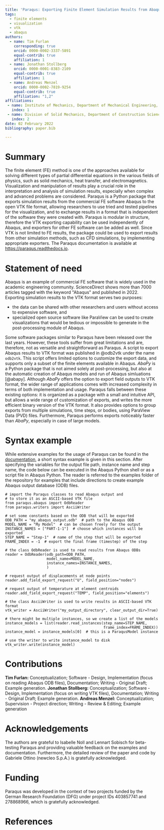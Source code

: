 ```yaml
---
title: 'Paraqus: Exporting Finite Element Simulation Results from Abaqus to VTK'
tags:
  - finite elements
  - visualization
  - vtk
  - abaqus
authors:
  - name: Tim Furlan
    corresponding: true
    orcid: 0000-0002-3337-5891
    equal-contrib: true
    affiliation: 1
  - name: Jonathan Stollberg
    orcid: 0000-0001-8383-2109
    equal-contrib: true
    affiliation: 1
  - name: Andreas Menzel
    orcid: 0000-0002-7819-9254
    equal-contrib: true
    affiliation: "1,2"
affiliations:
 - name: Institute of Mechanics, Department of Mechanical Engineering, TU Dortmund University, Leonhard-Euler-Str. 5, 44227 Dortmund, Germany
   index: 1
 - name: Division of Solid Mechanics, Department of Construction Sciences, Lund University, P.O. Box 118, SE-22100 Lund, Sweden
   index: 2
date: 02 February 2022
bibliography: paper.bib

---
```


# Summary

The finite element (FE) method is one of the approaches available for solving different types of partial differential equations in the various fields of physics, such as solid mechanics, heat transfer, and electromagnetics. Visualization and manipulation of results play a crucial role in the interpretation and analysis of simulation results, especially when complex and advanced problems are considered. Paraqus is a Python package that exports simulation results from the commercial FE software Abaqus to the open VTK file format, allowing researchers to use tried and tested pipelines for the visualization, and to exchange results in a format that is independent of the software they were created with. Paraqus is modular in structure, therefore the VTK exporting capability can be used independently of Abaqus, and exporters for other FE software can be added as well. Since VTK is not limited to FE results, the package could be used to export results from other simulation methods, such as CFD simulations, by implementing appropriate exporters. The Paraqus documentation is available at <https://paraqus.readthedocs.io>.

# Statement of need

Abaqus is an example of commercial FE software that is widely used in the academic engineering community. ScienceDirect shows more than 7000 articles tagged with the keyword "Abaqus" and published in 2022. Exporting simulation results to the VTK format serves two purposes: 
- the data can be shared with other researchers and users without access to expensive software, and 
- specialized open source software like ParaView can be used to create visualizations that would be tedious or impossible to generate in the post-processing module of Abaqus.

Some software packages similar to Paraqus have been released over the last years. However, these tools suffer from great limitations and are, therefore, not as versatile and straightforward as Paraqus. A script to export Abaqus results to VTK format was published in @odb2vtk under the name ``odb2vtk``. This script offers limited options to customize the export data, and supports only a subset of the finite elements available in Abaqus. *AbaPy* is a Python package that is not aimed solely at post-processing, but also at the automatic creation of Abaqus models and run of Abaqus simluations [@abapy]. Although *AbaPy* offers the option to export field outputs to VTK format, the wider range of applications comes with increased complexity in terms of both implementation and usage. Paraqus falls between these existing options: it is organized as a package with a small and intuitive API, but allows a wide range of customization of exports, and writes the more efficient binary version of the VTK format. It also provides options to group exports from multiple simulations, time steps, or bodies, using ParaView Data (PVD) files. Furthermore, Paraqus performs exports noticeably faster than *AbaPy*, especially in case of large models.

# Syntax example

While extensive examples for the usage of Paraqus can be found in the [documentation](https://paraqus.readthedocs.io), a short syntax example is given in this section. After specifying the variables for the output file path, instance name and step name, the code below can be executed in the Abaqus Python shell or as a script file in Abaqus Python. The reader is referred to the examples folder of the repository for examples that include directions to create example Abaqus output database (ODB) files.

    # import the Paraqus classes to read Abaqus output and
    # to store it as an ASCII-based VTK file
    from paraqus.abaqus import OdbReader
    from paraqus.writers import AsciiWriter

    # set some constants based on the ODB that will be exported
    ODB_PATH = "my_abaqus_output.odb"  # path to the Abaqus ODB
    MODEL_NAME = "My Model"  # can be chosen freely for the output
    INSTANCE_NAMES = ["PART-1-1"]  # choose which instances will be exported
    STEP_NAME = "Step-1"  # name of the step that will be exported
    FRAME_INDEX = -1  # export the final frame (timestep) of the step

    # the class OdbReader is used to read results from Abaqus ODBs
    reader = OdbReader(odb_path=ODB_PATH,
                       model_name=MODEL_NAME,
                       instance_names=INSTANCE_NAMES,
                       )

    # request output of displacements at node points
    reader.add_field_export_request("U", field_position="nodes")
    
    # request output of temperature at element centroids
    reader.add_field_export_request("TEMP", field_position="elements")

    # the class AsciiWriter is used to write results in ASCII-based VTK format
    vtk_writer = AsciiWriter("my_output_directory", clear_output_dir=True)

    # there might be multiple instances, so we create a list of the models
    instance_models = list(reader.read_instances(step_name=STEP_NAME,
                                                 frame_index=FRAME_INDEX))
    instance_model = instance_models[0]  # this is a ParaqusModel instance

    # use the writer to write instance_model to disk
    vtk_writer.write(instance_model)


# Contributions

**Tim Furlan:** Conceptualization; Software - Design, Implementation (focus on reading Abaqus ODB files), Documentation; Writing - Original Draft; Example generation. **Jonathan Stollberg:** Conceptualization; Software - Design, Implementation (focus on writing VTK files), Documentation; Writing - Original Draft; Example generation. **Andreas Menzel:** Conceptualization; Supervision - Project direction; Writing - Review & Editing; Example generation

# Acknowledgements

The authors are grateful to Isabelle Noll and Lennart Sobisch for beta-testing Paraqus and providing valuable feedback on the examples and documentation. Furthermore, the detailed review of the paper and code by Gabriele Ottino (newcleo S.p.A.) is gratefully acknowledged.

# Funding

Paraqus was developed in the context of two projects funded by the German Research Foundation (DFG) under project IDs 403857741 and 278868966, which is gratefully acknowledged.

# References


